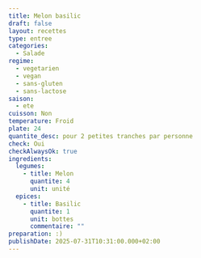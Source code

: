 ```yaml
---
title: Melon basilic
draft: false
layout: recettes
type: entree
categories:
  - Salade
regime:
  - vegetarien
  - vegan
  - sans-gluten
  - sans-lactose
saison:
  - ete
cuisson: Non
temperature: Froid
plate: 24
quantite_desc: pour 2 petites tranches par personne
check: Oui
checkAlwaysOk: true
ingredients:
  legumes:
    - title: Melon
      quantite: 4
      unit: unité
  epices:
    - title: Basilic
      quantite: 1
      unit: bottes
      commentaire: ""
preparation: :)
publishDate: 2025-07-31T10:31:00.000+02:00
---
```

